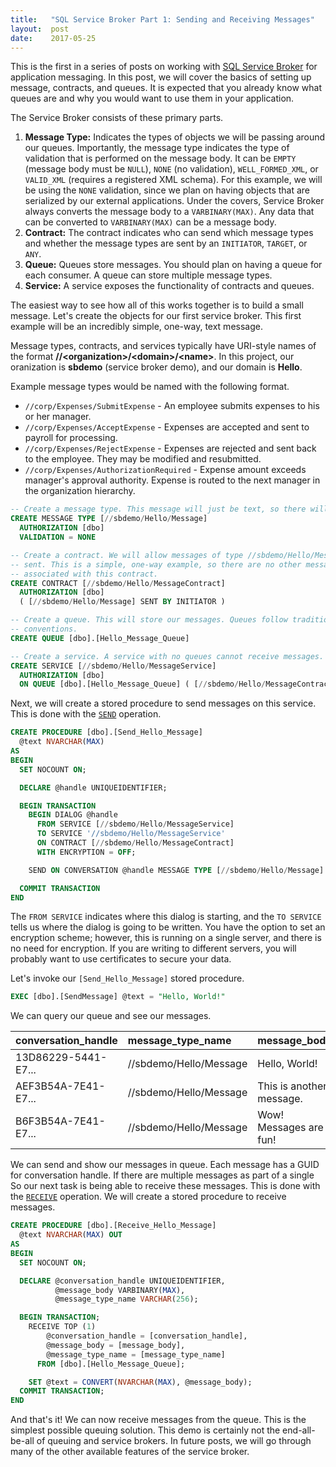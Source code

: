 ```yaml
---
title:   "SQL Service Broker Part 1: Sending and Receiving Messages"
layout:  post
date:    2017-05-25
---
```


This is the first in a series of posts on working with [SQL Service Broker](https://docs.microsoft.com/en-us/sql/database-engine/configure-windows/sql-server-service-broker) for application messaging. In this post, we will cover the basics of setting up message, contracts, and queues. It is expected that you already know what queues are and why you would want to use them in your application.

The Service Broker consists of these primary parts.

1. **Message Type:** Indicates the types of objects we will be passing around our queues. Importantly, the message type indicates the type of validation that is performed on the message body. It can be `EMPTY` (message body must be `NULL`), `NONE` (no validation), `WELL_FORMED_XML`, or `VALID_XML` (requires a registered XML schema). For this example, we will be using the `NONE` validation, since we plan on having objects that are serialized by our external applications. Under the covers, Service Broker always converts the message body to a `VARBINARY(MAX)`. Any data that can be converted to `VARBINARY(MAX)` can be a message body.
2. **Contract:** The contract indicates who can send which message types and whether the message types are sent by an `INITIATOR`, `TARGET`, or `ANY`.
3. **Queue:** Queues store messages. You should plan on having a queue for each consumer. A queue can store multiple message types.
4. **Service:** A service exposes the functionality of contracts and queues.

The easiest way to see how all of this works together is to build a small message. Let's create the objects for our first service broker. This first example will be an incredibly simple, one-way, text message.

Message types, contracts, and services typically have URI-style names of the format **//&lt;organization&gt;/&lt;domain&gt;/&lt;name&gt;**. In this project, our oranization is **sbdemo** (service broker demo), and our domain is **Hello**.

Example message types would be named with the following format.

* `//corp/Expenses/SubmitExpense` - An employee submits expenses to his or her manager.
* `//corp/Expenses/AcceptExpense` - Expenses are accepted and sent to payroll for processing.
* `//corp/Expenses/RejectExpense` - Expenses are rejected and sent back to the employee. They may be modified and resubmitted.
* `//corp/Expenses/AuthorizationRequired` - Expense amount exceeds manager's approval authority. Expense is routed to the next manager in the organization hierarchy.

```sql
-- Create a message type. This message will just be text, so there will be no validation.
CREATE MESSAGE TYPE [//sbdemo/Hello/Message]
  AUTHORIZATION [dbo]
  VALIDATION = NONE

-- Create a contract. We will allow messages of type //sbdemo/Hello/Message to be
-- sent. This is a simple, one-way example, so there are no other message types
-- associated with this contract.
CREATE CONTRACT [//sbdemo/Hello/MessageContract]
  AUTHORIZATION [dbo]
  ( [//sbdemo/Hello/Message] SENT BY INITIATOR )

-- Create a queue. This will store our messages. Queues follow traditional SQL naming
-- conventions.
CREATE QUEUE [dbo].[Hello_Message_Queue]

-- Create a service. A service with no queues cannot receive messages.
CREATE SERVICE [//sbdemo/Hello/MessageService]
  AUTHORIZATION [dbo]
  ON QUEUE [dbo].[Hello_Message_Queue] ( [//sbdemo/Hello/MessageContract] )
```

Next, we will create a stored procedure to send messages on this service. This is done with the [`SEND`](https://docs.microsoft.com/en-us/sql/t-sql/statements/send-transact-sql) operation.

```sql
CREATE PROCEDURE [dbo].[Send_Hello_Message]
  @text NVARCHAR(MAX)
AS
BEGIN
  SET NOCOUNT ON;

  DECLARE @handle UNIQUEIDENTIFIER;

  BEGIN TRANSACTION
    BEGIN DIALOG @handle
      FROM SERVICE [//sbdemo/Hello/MessageService]
      TO SERVICE '//sbdemo/Hello/MessageService'
      ON CONTRACT [//sbdemo/Hello/MessageContract]
      WITH ENCRYPTION = OFF;

    SEND ON CONVERSATION @handle MESSAGE TYPE [//sbdemo/Hello/Message] ( @text );

  COMMIT TRANSACTION
END
```

The `FROM SERVICE` indicates where this dialog is starting, and the `TO SERVICE` tells us where the dialog is going to be written. You have the option to set an encryption scheme; however, this is running on a single server, and there is no need for encryption. If you are writing to different servers, you will probably want to use certificates to secure your data.

Let's invoke our `[Send_Hello_Message]` stored procedure.

```sql
EXEC [dbo].[SendMessage] @text = "Hello, World!"
```

We can query our queue and see our messages.

| conversation_handle | message_type_name      | message_body             |
| :------------------ | :----------------------| :----------------------- |
| 13D86229-5441-E7... | //sbdemo/Hello/Message | Hello, World!            |
| AEF3B54A-7E41-E7... | //sbdemo/Hello/Message | This is another message. |
| B6F3B54A-7E41-E7... | //sbdemo/Hello/Message | Wow! Messages are fun!   |

We can send and show our messages in queue. Each message has a GUID for conversation handle. If there are multiple messages as part of a single So our next task is being able to receive these messages. This is done with the [`RECEIVE`](https://docs.microsoft.com/en-us/sql/t-sql/statements/receive-transact-sql) operation. We will create a stored procedure to receive messages.

```sql
CREATE PROCEDURE [dbo].[Receive_Hello_Message]
  @text NVARCHAR(MAX) OUT
AS
BEGIN
  SET NOCOUNT ON;

  DECLARE @conversation_handle UNIQUEIDENTIFIER,
          @message_body VARBINARY(MAX),
          @message_type_name VARCHAR(256);

  BEGIN TRANSACTION;
    RECEIVE TOP (1)
        @conversation_handle = [conversation_handle],
        @message_body = [message_body],
        @message_type_name = [message_type_name]
      FROM [dbo].[Hello_Message_Queue];

    SET @text = CONVERT(NVARCHAR(MAX), @message_body);
  COMMIT TRANSACTION;
END
```

And that's it! We can now receive messages from the queue. This is the simplest possible queuing solution. This demo is certainly not the end-all-be-all of queuing and service brokers. In future posts, we will go through many of the other available features of the service broker.
